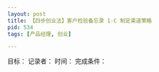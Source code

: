 ```yaml
---
layout: post
title: 【四步创业法】客户检验备忘录 1-C 制定渠道策略
pid: 534
tags: [产品经理, 创业]

---
```


目标：
记录者：
时间：
完成条件：


